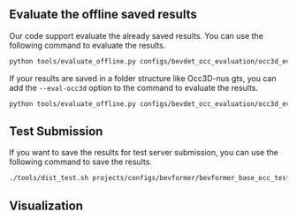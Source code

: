 
## Evaluate the offline saved results
Our code support evaluate the already saved results. You can use the following command to evaluate the results.
```bash
python tools/evaluate_offline.py configs/bevdet_occ_evaluation/occ3d_evaluation.py results/occ_submission
```
If your results are saved in a folder structure like Occ3D-nus gts, you can add the `--eval-occ3d` option to the command to evaluate the results.
```bash
python tools/evaluate_offline.py configs/bevdet_occ_evaluation/occ3d_evaluation.py results/ECCV/bevdet_stbase_val --eval-occ3d
```

## Test Submission
If you want to save the results for test server submission, you can use the following command to save the results.
```bash
./tools/dist_test.sh projects/configs/bevformer/bevformer_base_occ_test.py work_dirs/bevformer_base_occ/epoch_24.pth 8 --format-only --eval-options 'submission_prefix=./occ_submission'
```

## Visualization
